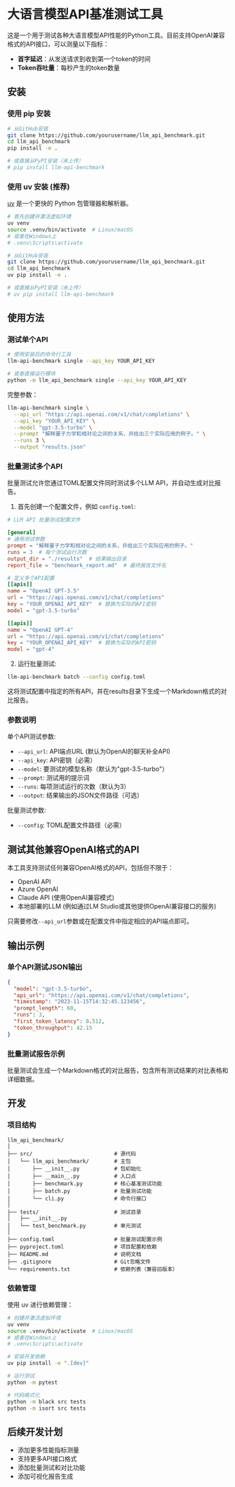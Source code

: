 # 大语言模型API基准测试工具

这是一个用于测试各种大语言模型API性能的Python工具。目前支持OpenAI兼容格式的API接口，可以测量以下指标：

- **首字延迟**：从发送请求到收到第一个token的时间
- **Token吞吐量**：每秒产生的token数量

## 安装

### 使用 pip 安装

```bash
# 从GitHub安装
git clone https://github.com/yourusername/llm_api_benchmark.git
cd llm_api_benchmark
pip install -e .

# 或直接从PyPI安装（未上传）
# pip install llm-api-benchmark
```

### 使用 uv 安装 (推荐)

[uv](https://github.com/astral-sh/uv) 是一个更快的 Python 包管理器和解析器。

```bash
# 首先创建并激活虚拟环境
uv venv
source .venv/bin/activate  # Linux/macOS
# 或者在Windows上
# .venv\Scripts\activate

# 从GitHub安装
git clone https://github.com/yourusername/llm_api_benchmark.git
cd llm_api_benchmark
uv pip install -e .

# 或直接从PyPI安装（未上传）
# uv pip install llm-api-benchmark
```

## 使用方法

### 测试单个API

```bash
# 使用安装后的命令行工具
llm-api-benchmark single --api_key YOUR_API_KEY

# 或者直接运行模块
python -m llm_api_benchmark single --api_key YOUR_API_KEY
```

完整参数：

```bash
llm-api-benchmark single \
  --api_url "https://api.openai.com/v1/chat/completions" \
  --api_key "YOUR_API_KEY" \
  --model "gpt-3.5-turbo" \
  --prompt "解释量子力学和相对论之间的关系，并给出三个实际应用的例子。" \
  --runs 3 \
  --output "results.json"
```

### 批量测试多个API

批量测试允许您通过TOML配置文件同时测试多个LLM API，并自动生成对比报告。

1. 首先创建一个配置文件，例如 `config.toml`:

```toml
# LLM API 批量测试配置文件

[general]
# 通用测试参数
prompt = "解释量子力学和相对论之间的关系，并给出三个实际应用的例子。"
runs = 3  # 每个测试运行次数
output_dir = "./results"  # 结果输出目录
report_file = "benchmark_report.md"  # 最终报告文件名

# 定义多个API配置
[[apis]]
name = "OpenAI GPT-3.5"
url = "https://api.openai.com/v1/chat/completions"
key = "YOUR_OPENAI_API_KEY"  # 替换为实际的API密钥
model = "gpt-3.5-turbo"

[[apis]]
name = "OpenAI GPT-4"
url = "https://api.openai.com/v1/chat/completions"
key = "YOUR_OPENAI_API_KEY"  # 替换为实际的API密钥
model = "gpt-4"
```

2. 运行批量测试:

```bash
llm-api-benchmark batch --config config.toml
```

这将测试配置中指定的所有API，并在results目录下生成一个Markdown格式的对比报告。

### 参数说明

单个API测试参数:
- `--api_url`: API端点URL (默认为OpenAI的聊天补全API)
- `--api_key`: API密钥（必需）
- `--model`: 要测试的模型名称（默认为"gpt-3.5-turbo"）
- `--prompt`: 测试用的提示词
- `--runs`: 每项测试运行的次数（默认为3）
- `--output`: 结果输出的JSON文件路径（可选）

批量测试参数:
- `--config`: TOML配置文件路径（必需）

## 测试其他兼容OpenAI格式的API

本工具支持测试任何兼容OpenAI格式的API，包括但不限于：

- OpenAI API
- Azure OpenAI
- Claude API (使用OpenAI兼容模式)
- 本地部署的LLM (例如通过LM Studio或其他提供OpenAI兼容接口的服务)

只需要修改`--api_url`参数或在配置文件中指定相应的API端点即可。

## 输出示例

### 单个API测试JSON输出

```json
{
  "model": "gpt-3.5-turbo",
  "api_url": "https://api.openai.com/v1/chat/completions",
  "timestamp": "2023-11-15T14:32:45.123456",
  "prompt_length": 60,
  "runs": 3,
  "first_token_latency": 0.512,
  "token_throughput": 42.15
}
```

### 批量测试报告示例

批量测试会生成一个Markdown格式的对比报告，包含所有测试结果的对比表格和详细数据。

## 开发

### 项目结构

```
llm_api_benchmark/
│
├── src/                          # 源代码
│   └── llm_api_benchmark/        # 主包
│       ├── __init__.py           # 包初始化
│       ├── __main__.py           # 入口点
│       ├── benchmark.py          # 核心基准测试功能
│       ├── batch.py              # 批量测试功能
│       └── cli.py                # 命令行接口
│
├── tests/                        # 测试目录
│   ├── __init__.py
│   └── test_benchmark.py         # 单元测试
│
├── config.toml                   # 批量测试配置示例
├── pyproject.toml                # 项目配置和依赖
├── README.md                     # 说明文档
├── .gitignore                    # Git忽略文件
└── requirements.txt              # 依赖列表（兼容旧版本）
```

### 依赖管理

使用 uv 进行依赖管理：

```bash
# 创建并激活虚拟环境
uv venv
source .venv/bin/activate  # Linux/macOS
# 或者在Windows上
# .venv\Scripts\activate

# 安装开发依赖
uv pip install -e ".[dev]"

# 运行测试
python -m pytest

# 代码格式化
python -m black src tests
python -m isort src tests
```

## 后续开发计划

- 添加更多性能指标测量
- 支持更多API接口格式
- 添加批量测试和对比功能
- 添加可视化报告生成